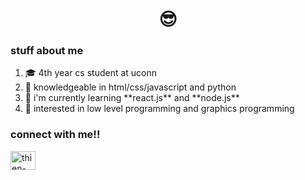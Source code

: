 <h1 align="center">😎</h1>

<h3 align="left">stuff about me</h3>
<ol>
    <li>🎓 4th year cs student at uconn</li>
    <li>🔨 knowledgeable in html/css/javascript and python</li>
    <li>🌱 i'm currently learning **react.js** and **node.js**</li>
    <li>🤔 interested in low level programming and graphics programming</li>
</ol>

<h3 align="left">connect with me!!</h3>
<p align="left">
<a href="https://linkedin.com/in/thien-bao-bui" target="blank"><img align="center" src="https://raw.githubusercontent.com/rahuldkjain/github-profile-readme-generator/master/src/images/icons/Social/linked-in-alt.svg" alt="thien-bao-bui" height="30" width="40" /></a>
</p>

